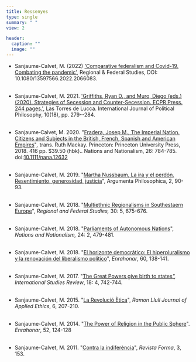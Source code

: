 ```yaml
---
title: Ressenyes
type: single
summary: " "
view: 2

header:
  caption: ""
  image: ""
---
```


* Sanjaume-Calvet, M. (2022) ['Comparative federalism and Covid-19. Combating the pandemic'](https://www.tandfonline.com/doi/citedby/10.1080/13597566.2022.2066083?scroll=top&needAccess=true), Regional & Federal Studies, DOI: 10.1080/13597566.2022.2066083. <br/><br/>

* Sanjaume-Calvet, M. 2021.  ['Griffiths, Ryan D., and Muro, Diego (eds.) (2020). Strategies of Secession and Counter-Secession. ECPR Press. 244 pages.'](http://www.google.com/url?q=http%3A%2F%2Fwww.lastorresdelucca.org%2Findex.php%2Fojs%2Farticle%2Fview%2F478&sa=D&sntz=1&usg=AFQjCNHjcrR321a5aTiRwb6QPFNDK0IxEA), Las Torres de Lucca. International Journal of Political Philosophy, 10(18), pp. 279--284.<br/><br/>

* Sanjaume‐Calvet, M. 2020. "[Fradera, Josep M., The Imperial Nation. Citizens and Subjects in the British, French, Spanish and American Empires](https://www.google.com/url?q=https%3A%2F%2Fonlinelibrary.wiley.com%2Fdoi%2F10.1111%2Fnana.12632&sa=D&sntz=1&usg=AFQjCNGbkVuXfkLaT0YFSkMMmH_hs7eijw)"*,* trans. Ruth Mackay. Princeton: Princeton University Press, 2018. 416 pp. $39.50 (hbk).. Nations and Nationalism, 26: 784-785. doi:[10.1111/nana.12632](https://www.google.com/url?q=https%3A%2F%2Fdoi.org%2F10.1111%2Fnana.12632&sa=D&sntz=1&usg=AFQjCNE1qVHUeJdt5GkrcoHGoPOhNJXHnw)<br/><br/>

* Sanjaume-Calvet, M. 2019. "[Martha Nussbaum, La ira y el perdón. Resentimiento, generosidad, justicia](https://www.google.com/url?q=https%3A%2F%2Fwww.zaracopy.com%2Fes%2Febooks%2Fargumenta-philosophica-20192_E0002670375&sa=D&sntz=1&usg=AFQjCNEzIrrLEPfNkTlFTc6yJPeXvtMDRw)", Argumenta Philosophica, 2, 90-93.<br/><br/>

* Sanjaume-Calvet, M. 2018. "[Multiethnic Regionalisms in Southestaern Europe](https://www.google.com/url?q=https%3A%2F%2Fwww.tandfonline.com%2Fdoi%2Ffull%2F10.1080%2F13597566.2018.1544127&sa=D&sntz=1&usg=AFQjCNHMPIz4Kb1WPqcQSkBT5UNFXZ8TVg)", *Regional and Federal Studies,* 30: 5, 675-676.<br/><br/>

* Sanjaume-Calvet, M. 2018. "[Parliaments of Autonomous Nations](https://www.google.com/url?q=https%3A%2F%2Fonlinelibrary.wiley.com%2Fdoi%2F10.1111%2Fnana.12395&sa=D&sntz=1&usg=AFQjCNG-ZkFOxi0t93iEclO7sHQh_zIG0g)", *Nations and Nationalism,* 24: 2, 479-481.<br/><br/>

* Sanjaume-Calvet, M. 2018. "[El horizonte democrático: El hiperpluralismo y la renovación del liberalismo político](https://www.google.com/url?q=https%3A%2F%2Frevistes.uab.cat%2Fenrahonar%2Farticle%2Fview%2Fv60-sanjaume&sa=D&sntz=1&usg=AFQjCNEoYYwLdfIjRgc0MCCBNcQYXNQEFw)", *Enrahonar*, 60, 138-141.<br/><br/>

* Sanjaume-Calvet, M. 2017. "[The Great Powers give birth to states](https://www.google.com/url?q=https%3A%2F%2Facademic.oup.com%2Fisr%2Farticle-abstract%2F18%2F4%2F742%2F2888486%3FredirectedFrom%3Dfulltext&sa=D&sntz=1&usg=AFQjCNG2QXbAwgTvklwmv-br0UxdwPKdiQ)[*"*](https://www.google.com/url?q=https%3A%2F%2Facademic.oup.com%2Fisr%2Farticle-abstract%2F18%2F4%2F742%2F2888486%3FredirectedFrom%3Dfulltext&sa=D&sntz=1&usg=AFQjCNG2QXbAwgTvklwmv-br0UxdwPKdiQ)*, International Studies Review*, 18: 4, 742-744.<br/><br/>

* Sanjaume-Calvet, M. 2015. "[La Revolució Ètica](https://www.google.com/url?q=https%3A%2F%2Fwww.raco.cat%2Findex.php%2Frljae%2Farticle%2Fview%2F294911&sa=D&sntz=1&usg=AFQjCNGueXMRNmq-4v9L8Q41H_APGKJl2Q)", *Ramon Llull Journal of Applied Ethics*, 6, 207-210.<br/><br/>

* Sanjaume-Calvet, M. 2014. "[The Power of Religion in the Public Sphere](https://www.google.com/url?q=https%3A%2F%2Frevistes.uab.cat%2Fenrahonar%2Fissue%2Fview%2Fv52&sa=D&sntz=1&usg=AFQjCNH7W9aDwXjMrzs4N1UmIEgdMyrlsw)". *Enrahonar*, 52, 124-128<br/><br/>

* Sanjaume-Calvet, M. 2011. "[Contra la indiferència](https://www.google.com/url?q=https%3A%2F%2Fwww.raco.cat%2Findex.php%2FForma%2Farticle%2Fview%2F246278&sa=D&sntz=1&usg=AFQjCNH0NV6p6eChAIJAjs38knY53ugomw)", *Revista Forma*, 3, 153.<br/><br/>
